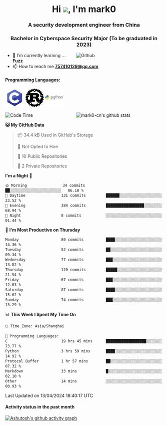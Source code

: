 <h1 align="center">Hi <img src="https://raw.githubusercontent.com/iampavangandhi/iampavangandhi/master/gifs/Hi.gif" width="30px">, I'm mark0</h1>

<h3 align="center">A security development engineer from China</h3>
<h3 align="center">Bachelor in Cyberspace Security Major (To be graduated in 2023)</h3>

<img width="55%" align="right" alt="Github" src="https://raw.githubusercontent.com/onimur/.github/master/.resources/git-header.svg" />

<!-- - 🔭 I’m currently working on **vKarma Webapp** -->
<!-- - 💬 Ask me about ... **Web Develpoment** -->
<!-- - 😄 Employement ... **Open for intern opportunities** -->
<!-- - ⚡ Fun fact ... **Anime**❤ -->
- 🌱 I’m currently learning ... **Fuzz**
- 📫 How to reach me **757410129@qq.com**
<!-- - 📨 Or reach me **757410129@qq.com** -->

<h4>Programming Languages: </h4>
<p align="left">
 <img style="margin: auto;" src="https://raw.githubusercontent.com/sachinverma53121/sachinverma53121/master/icons/c.png" alt=c width="60" height="60"/>
 <img style="margin: auto;" src="https://raw.githubusercontent.com/mark0-cn/blog_img/master/img/202309031232124.png" alt=cplusplus width="60" height="60"/>
 <img style="margin: auto;" src="https://raw.githubusercontent.com/sachinverma53121/sachinverma53121/master/icons/python.png" alt=python width="60" height="60"/>
</p>


<img width="55%" align="right" alt="mark0-cn's github stats" src="https://github-readme-stats.vercel.app/api?username=mark0-cn&show_icons=true&hide_border=true" />

<!--START_SECTION:waka-->
![Code Time](http://img.shields.io/badge/Code%20Time-1%2C878%20hrs%2030%20mins-blue)

**🐱 My GitHub Data** 

> 📦 34.4 kB Used in GitHub's Storage 
 > 
> 🚫 Not Opted to Hire
 > 
> 📜 10 Public Repositories 
 > 
> 🔑 2 Private Repositories 
 > 
**I'm a Night 🦉** 

```text
🌞 Morning                34 commits          ██░░░░░░░░░░░░░░░░░░░░░░░   06.10 % 
🌆 Daytime                131 commits         ██████░░░░░░░░░░░░░░░░░░░   23.52 % 
🌃 Evening                384 commits         █████████████████░░░░░░░░   68.94 % 
🌙 Night                  8 commits           ░░░░░░░░░░░░░░░░░░░░░░░░░   01.44 % 
```
📅 **I'm Most Productive on Thursday** 

```text
Monday                   80 commits          ████░░░░░░░░░░░░░░░░░░░░░   14.36 % 
Tuesday                  52 commits          ██░░░░░░░░░░░░░░░░░░░░░░░   09.34 % 
Wednesday                77 commits          ███░░░░░░░░░░░░░░░░░░░░░░   13.82 % 
Thursday                 120 commits         █████░░░░░░░░░░░░░░░░░░░░   21.54 % 
Friday                   67 commits          ███░░░░░░░░░░░░░░░░░░░░░░   12.03 % 
Saturday                 87 commits          ████░░░░░░░░░░░░░░░░░░░░░   15.62 % 
Sunday                   74 commits          ███░░░░░░░░░░░░░░░░░░░░░░   13.29 % 
```


📊 **This Week I Spent My Time On** 

```text
🕑︎ Time Zone: Asia/Shanghai

💬 Programming Languages: 
C                        19 hrs 45 mins      ██████████████████░░░░░░░   73.77 % 
Python                   3 hrs 59 mins       ████░░░░░░░░░░░░░░░░░░░░░   14.92 % 
Protocol Buffer          1 hr 57 mins        ██░░░░░░░░░░░░░░░░░░░░░░░   07.32 % 
Markdown                 33 mins             █░░░░░░░░░░░░░░░░░░░░░░░░   02.10 % 
Other                    14 mins             ░░░░░░░░░░░░░░░░░░░░░░░░░   00.93 % 
```


 Last Updated on 13/04/2024 18:40:17 UTC
<!--END_SECTION:waka-->

<h4>Activity status in the past month</h4>

[![Ashutosh's github activity graph](https://github-readme-activity-graph.vercel.app/graph?username=mark0-cn&theme=dracula)](https://github.com/ashutosh00710/github-readme-activity-graph)

<!--
**mark0-cn/mark0-cn** is a ✨ _special_ ✨ repository because its `README.md` (this file) appears on your GitHub profile.

Here are some ideas to get you started:

- 🔭 I’m currently working on ...
- 🌱 I’m currently learning ...
- 👯 I’m looking to collaborate on ...
- 🤔 I’m looking for help with ...
- 💬 Ask me about ...
- 📫 How to reach me: ...
- 😄 Pronouns: ...
- ⚡ Fun fact: ...
-->
